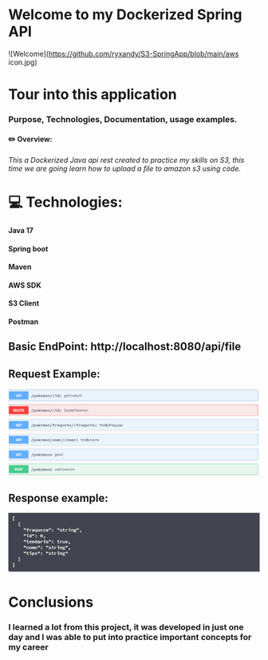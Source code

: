 # Welcome to my Dockerized Spring API
![Welcome](https://github.com/ryxandy/S3-SpringApp/blob/main/aws icon.jpg)
#                                                                        Tour into this application 
###                                                             Purpose, Technologies, Documentation, usage examples.



#### ✏️ Overview:
###### This a  Dockerized Java api rest created to practice my skills on S3, this time we are going learn how to upload a file to amazon s3 using code.


#                 💻 Technologies:

#### Java 17
#### Spring boot
#### Maven
#### AWS SDK
#### S3 Client
#### Postman



## Basic EndPoint: http://localhost:8080/api/file

## Request Example:
![EndPoints](https://github.com/ryxandy/pokeapi/blob/main/endpoints.PNG)


## Response example:
![Json](https://github.com/ryxandy/pokeapi/blob/main/estruturapost.PNG)

# Conclusions
### I learned a lot from this project, it was developed in just one day and I was able to put into practice important concepts for my career

